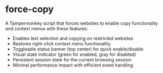 # force-copy

A Tampermonkey script that forces websites to enable copy functionality and context menus with these features:

- Enables text selection and copying on restricted websites
- Restores right-click context menu functionality
- Toggleable status banner (top center) for quick enable/disable
- Visual state indicator (green for enabled, gray for disabled)
- Persistent session state for the current browsing session
- Minimal performance impact with efficient event handling
